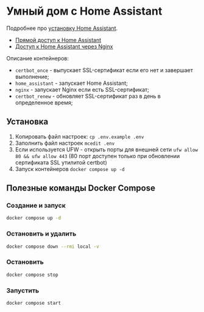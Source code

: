 # Умный дом с Home Assistant

Подробнее про [установку Home Assistant](https://www.home-assistant.io/installation/linux/#survey_section).

- [Прямой доступ к Home Assistant](http://127.0.0.1:8123)
- [Доступ к Home Assistant через Nginx](http://127.0.0.1:8080)

Описание контейнеров:
- `certbot_once` - выпускает SSL-сертификат если его нет и завершает выполнение;
- `home_assistant` - запускает Home Assistant;
- `nginx` - запускает Nginx если есть SSL-сертификат;
- `certbot_renew` - обновляет SSL-сертификат раз в день в определенное время;

## Установка

1. Копировать файл настроек: `cp .env.example .env`
2. Заполнить файл настроек `mcedit .env`
3. Если используется UFW - открыть порты для внешней сети `ufw allow 80 && ufw allow 443` (80 порт доступен только при обновлении сертификата SSL утилитой certbot)
4. Запуск контейнеров `docker compose up -d`

## Полезные команды Docker Compose

### Создание и запуск

```sh
docker compose up -d
```

### Остановить и удалить

```sh
docker compose down --rmi local -v
```

### Остановить

```sh
docker compose stop
```

### Запустить

```sh
docker compose start
```

